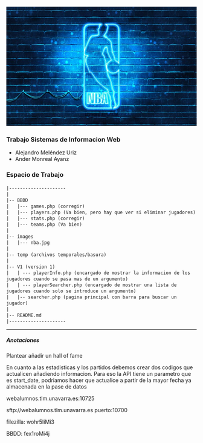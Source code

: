 ![Imagen NBA](images/nba.jpg)


### Trabajo Sistemas de Informacion Web

- Alejandro Meléndez Uriz
- Ander Monreal Ayanz


### Espacio de Trabajo
```
|---------------------
|
|-- BBDD
|   |--- games.php (corregir)
|   |--- players.php (Va bien, pero hay que ver si eliminar jugadores)
|   |--- stats.php (corregir)
|   |--- teams.php (Va bien)
|
|-- images
|   |--- nba.jpg
|
|-- temp (archivos temporales/basura)
|
|-- V1 (version 1)
|   | --- playerInfo.php (encargado de mostrar la informacion de los jugadores cuando se pasa mas de un argumento)
|   | --- playerSearcher.php (encargado de mostrar una lista de jugadores cuando solo se introduce un argumento)
|   |-- searcher.php (pagina principal con barra para buscar un jugador)
|
|-- README.md
|---------------------
```

---

##### Anotaciones

Plantear añadir un hall of fame

En cuanto a las estadisticas y los partidos debemos crear dos codigos que actualicen añadiendo informacion.
Para eso la API tiene un parametro que es start_date, podriamos hacer que actualice a partir de la mayor fecha ya almacenada en la pase de datos


webalumnos.tlm.unavarra.es:10725

sftp://webalumnos.tlm.unavarra.es
puerto:10700

filezilla: wohr5IiMi3

BBDD: fex1roMi4j






